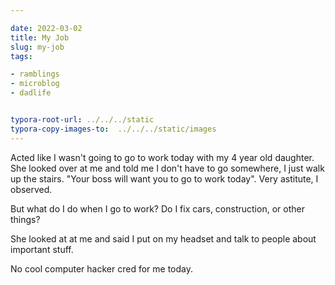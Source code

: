 ```yaml
---

date: 2022-03-02
title: My Job
slug: my-job
tags:

- ramblings
- microblog
- dadlife


typora-root-url: ../../../static
typora-copy-images-to:  ../../../static/images
---
```


Acted like I wasn't going to go to work today with my 4 year old daughter.
She looked over at me and told me I don't have to go somewhere, I just walk up the stairs.
"Your boss will want you to go to work today".
Very astitute, I observed.

But what do I do when I go to work?
Do I fix cars, construction, or other things?

She looked at at me and said I put on my headset and talk to people about important stuff.

No cool computer hacker cred for me today.
